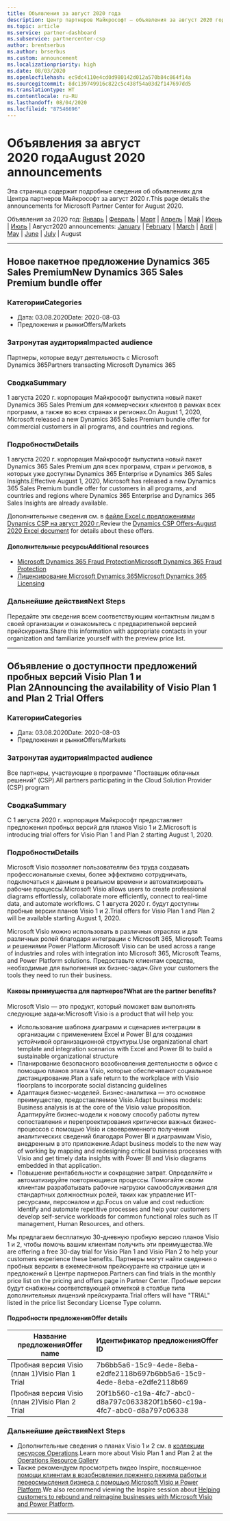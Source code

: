 ```yaml
---
title: Объявления за август 2020 года
description: Центр партнеров Майкрософт — объявления за август 2020 года
ms.topic: article
ms.service: partner-dashboard
ms.subservice: partnercenter-csp
author: brentserbus
ms.author: brserbus
ms.custom: announcement
ms.localizationpriority: high
ms.date: 08/03/2020
ms.openlocfilehash: ec9dc4110e4cd0d980142d012a570b84c864f14a
ms.sourcegitcommit: 8dc139749916c822c5c438f54a03d2f147697dd5
ms.translationtype: HT
ms.contentlocale: ru-RU
ms.lasthandoff: 08/04/2020
ms.locfileid: "87546696"
---
```

# <a name="august-2020-announcements"></a><span data-ttu-id="23deb-103">Объявления за август 2020 года</span><span class="sxs-lookup"><span data-stu-id="23deb-103">August 2020 announcements</span></span>

<span data-ttu-id="23deb-104">Эта страница содержит подробные сведения об объявлениях для Центра партнеров Майкрософт за август 2020 г.</span><span class="sxs-lookup"><span data-stu-id="23deb-104">This page details the announcements for Microsoft Partner Center for August 2020.</span></span>

<span data-ttu-id="23deb-105">Объявления за 2020 год: [Январь](2020-january.md) | [Февраль](2020-february.md) | [Март](2020-march.md) | [Апрель](2020-april.md) | [Май](2020-may.md) | [Июнь](2020-june.md) | [Июль](2020-july.md) | Август</span><span class="sxs-lookup"><span data-stu-id="23deb-105">2020 announcements: [January](2020-january.md) | [February](2020-february.md) | [March](2020-march.md) | [April](2020-april.md) | [May](2020-may.md) | [June](2020-june.md) | [July](2020-july.md) | August</span></span>

________________

## <a name="new-dynamics-365-sales-premium-bundle-offer"></a><a name="2"></a><span data-ttu-id="23deb-106">Новое пакетное предложение Dynamics 365 Sales Premium</span><span class="sxs-lookup"><span data-stu-id="23deb-106">New Dynamics 365 Sales Premium bundle offer</span></span>
### <a name="categories"></a><span data-ttu-id="23deb-107">Категории</span><span class="sxs-lookup"><span data-stu-id="23deb-107">Categories</span></span>

- <span data-ttu-id="23deb-108">Дата: 03.08.2020</span><span class="sxs-lookup"><span data-stu-id="23deb-108">Date: 2020-08-03</span></span>
- <span data-ttu-id="23deb-109">Предложения и рынки</span><span class="sxs-lookup"><span data-stu-id="23deb-109">Offers/Markets</span></span>

### <a name="impacted-audience"></a><span data-ttu-id="23deb-110">Затронутая аудитория</span><span class="sxs-lookup"><span data-stu-id="23deb-110">Impacted audience</span></span>

<span data-ttu-id="23deb-111">Партнеры, которые ведут деятельность с Microsoft Dynamics 365</span><span class="sxs-lookup"><span data-stu-id="23deb-111">Partners transacting Microsoft Dynamics 365</span></span>

### <a name="summary"></a><span data-ttu-id="23deb-112">Сводка</span><span class="sxs-lookup"><span data-stu-id="23deb-112">Summary</span></span>

<span data-ttu-id="23deb-113">1 августа 2020 г. корпорация Майкрософт выпустила новый пакет Dynamics 365 Sales Premium для коммерческих клиентов в рамках всех программ, а также во всех странах и регионах.</span><span class="sxs-lookup"><span data-stu-id="23deb-113">On August 1, 2020, Microsoft released a new Dynamics 365 Sales Premium bundle offer for commercial customers in all programs, and countries and regions.</span></span>

### <a name="details"></a><span data-ttu-id="23deb-114">Подробности</span><span class="sxs-lookup"><span data-stu-id="23deb-114">Details</span></span>

<span data-ttu-id="23deb-115">1 августа 2020 г. корпорация Майкрософт выпустила новый пакет Dynamics 365 Sales Premium для всех программ, стран и регионов, в которых уже доступны Dynamics 365 Enterprise и Dynamics 365 Sales Insights.</span><span class="sxs-lookup"><span data-stu-id="23deb-115">Effective August 1, 2020, Microsoft has released a new Dynamics 365 Sales Premium bundle offer for customers in all programs, and countries and regions where Dynamics 365 Enterprise and Dynamics 365 Sales Insights are already available.</span></span>

<span data-ttu-id="23deb-116">Дополнительные сведения см. в [файле Excel с предложениями Dynamics CSP на август 2020 г.](https://partner.microsoft.com/resources/collection/microsoft-dynamics-365-power-platform-offers-products-fraud-protection-vl-csp-collection#/)</span><span class="sxs-lookup"><span data-stu-id="23deb-116">Review the [Dynamics CSP Offers-August 2020 Excel document](https://partner.microsoft.com/resources/collection/microsoft-dynamics-365-power-platform-offers-products-fraud-protection-vl-csp-collection#/) for details about these offers.</span></span> 

#### <a name="additional-resources"></a><span data-ttu-id="23deb-117">Дополнительные ресурсы</span><span class="sxs-lookup"><span data-stu-id="23deb-117">Additional resources</span></span>

- [<span data-ttu-id="23deb-118">Microsoft Dynamics 365 Fraud Protection</span><span class="sxs-lookup"><span data-stu-id="23deb-118">Microsoft Dynamics 365 Fraud Protection</span></span>](https://partner.microsoft.com/resources/collection/microsoft-dynamics-365-power-platform-offers-products-fraud-protection-vl-csp-collection#/)
- [<span data-ttu-id="23deb-119">Лицензирование Microsoft Dynamics 365</span><span class="sxs-lookup"><span data-stu-id="23deb-119">Microsoft Dynamics 365 Licensing</span></span>](https://partner.microsoft.com/resources/collection/microsoft-dynamics-365-power-platform-offers-products-fraud-protection-vl-csp-collection#/)

### <a name="next-steps"></a><span data-ttu-id="23deb-120">Дальнейшие действия</span><span class="sxs-lookup"><span data-stu-id="23deb-120">Next Steps</span></span>

<span data-ttu-id="23deb-121">Передайте эти сведения всем соответствующим контактным лицам в своей организации и ознакомьтесь с предварительной версией прейскуранта.</span><span class="sxs-lookup"><span data-stu-id="23deb-121">Share this information with appropriate contacts in your organization and familiarize yourself with the preview price list.</span></span> 

________________

## <a name="announcing-the-availability-of-visio-plan-1-and-plan-2-trial-offers"></a><a name="1"></a><span data-ttu-id="23deb-122">Объявление о доступности предложений пробных версий Visio Plan 1 и Plan 2</span><span class="sxs-lookup"><span data-stu-id="23deb-122">Announcing the availability of Visio Plan 1 and Plan 2 Trial Offers</span></span> 

### <a name="categories"></a><span data-ttu-id="23deb-123">Категории</span><span class="sxs-lookup"><span data-stu-id="23deb-123">Categories</span></span>

- <span data-ttu-id="23deb-124">Дата: 03.08.2020</span><span class="sxs-lookup"><span data-stu-id="23deb-124">Date: 2020-08-03</span></span>
- <span data-ttu-id="23deb-125">Предложения и рынки</span><span class="sxs-lookup"><span data-stu-id="23deb-125">Offers/Markets</span></span>

### <a name="impacted-audience"></a><span data-ttu-id="23deb-126">Затронутая аудитория</span><span class="sxs-lookup"><span data-stu-id="23deb-126">Impacted audience</span></span>

<span data-ttu-id="23deb-127">Все партнеры, участвующие в программе "Поставщик облачных решений" (CSP).</span><span class="sxs-lookup"><span data-stu-id="23deb-127">All partners participating in the Cloud Solution Provider (CSP) program</span></span>

### <a name="summary"></a><span data-ttu-id="23deb-128">Сводка</span><span class="sxs-lookup"><span data-stu-id="23deb-128">Summary</span></span>

<span data-ttu-id="23deb-129">С 1 августа 2020 г. корпорация Майкрософт предоставляет предложения пробных версий для планов Visio 1 и 2.</span><span class="sxs-lookup"><span data-stu-id="23deb-129">Microsoft is introducing trial offers for Visio Plan 1 and Plan 2 starting August 1, 2020.</span></span> 

### <a name="details"></a><span data-ttu-id="23deb-130">Подробности</span><span class="sxs-lookup"><span data-stu-id="23deb-130">Details</span></span>

<span data-ttu-id="23deb-131">Microsoft Visio позволяет пользователям без труда создавать профессиональные схемы, более эффективно сотрудничать, подключаться к данным в реальном времени и автоматизировать рабочие процессы.</span><span class="sxs-lookup"><span data-stu-id="23deb-131">Microsoft Visio allows users to create professional diagrams effortlessly, collaborate more efficiently, connect to real-time data, and automate workflows.</span></span> <span data-ttu-id="23deb-132">С 1 августа 2020 г. будут доступны пробные версии планов Visio 1 и 2.</span><span class="sxs-lookup"><span data-stu-id="23deb-132">Trial offers for Visio Plan 1 and Plan 2 will be available starting August 1, 2020.</span></span>

<span data-ttu-id="23deb-133">Microsoft Visio можно использовать в различных отраслях и для различных ролей благодаря интеграции с Microsoft 365, Microsoft Teams и решениями Power Platform.</span><span class="sxs-lookup"><span data-stu-id="23deb-133">Microsoft Visio can be used across a range of industries and roles with integration into Microsoft 365, Microsoft Teams, and Power Platform solutions.</span></span> <span data-ttu-id="23deb-134">Предоставьте клиентам средства, необходимые для выполнения их бизнес-задач.</span><span class="sxs-lookup"><span data-stu-id="23deb-134">Give your customers the tools they need to run their business.</span></span>

#### <a name="what-are-the-partner-benefits"></a><span data-ttu-id="23deb-135">Каковы преимущества для партнеров?</span><span class="sxs-lookup"><span data-stu-id="23deb-135">What are the partner benefits?</span></span>

<span data-ttu-id="23deb-136">Microsoft Visio — это продукт, который поможет вам выполнять следующие задачи:</span><span class="sxs-lookup"><span data-stu-id="23deb-136">Microsoft Visio is a product that will help you:</span></span>

- <span data-ttu-id="23deb-137">Использование шаблона диаграмм и сценариев интеграции в организации с применением Excel и Power BI для создания устойчивой организационной структуры.</span><span class="sxs-lookup"><span data-stu-id="23deb-137">Use organizational chart template and integration scenarios with Excel and Power BI to build a sustainable organizational structure</span></span>
- <span data-ttu-id="23deb-138">Планирование безопасного возобновления деятельности в офисе с помощью планов этажа Visio, которые обеспечивают социальное дистанцирование.</span><span class="sxs-lookup"><span data-stu-id="23deb-138">Plan a safe return to the workplace with Visio floorplans to incorporate social distancing guidelines</span></span>
- <span data-ttu-id="23deb-139">Адаптация бизнес-моделей. Бизнес-аналитика — это основное преимущество, предоставляемое Visio.</span><span class="sxs-lookup"><span data-stu-id="23deb-139">Adapt business models: Business analysis is at the core of the Visio value proposition.</span></span> <span data-ttu-id="23deb-140">Адаптируйте бизнес-модели к новому способу работы путем сопоставления и перепроектирования критически важных бизнес-процессов с помощью Visio и своевременного получения аналитических сведений благодаря Power BI и диаграммам Visio, внедренным в это приложение.</span><span class="sxs-lookup"><span data-stu-id="23deb-140">Adapt business models to the new way of working by mapping and redesigning critical business processes with Visio and get timely data insights with Power BI and Visio diagrams embedded in that application.</span></span> 
- <span data-ttu-id="23deb-141">Повышение рентабельности и сокращение затрат. Определяйте и автоматизируйте повторяющиеся процессы. Помогайте своим клиентам разрабатывать рабочие нагрузки самообслуживания для стандартных должностных ролей, таких как управление ИТ-ресурсами, персоналом и др.</span><span class="sxs-lookup"><span data-stu-id="23deb-141">Focus on value and cost reduction: Identify and automate repetitive processes and help your customers develop self-service workloads for common functional roles such as IT management, Human Resources, and others.</span></span>

<span data-ttu-id="23deb-142">Мы предлагаем бесплатную 30-дневную пробную версию планов Visio 1 и 2, чтобы помочь вашим клиентам получить эти преимущества.</span><span class="sxs-lookup"><span data-stu-id="23deb-142">We are offering a free 30-day trial for Visio Plan 1 and Visio Plan 2 to help your customers experience these benefits.</span></span> <span data-ttu-id="23deb-143">Партнеры могут найти сведения о пробных версиях в ежемесячном прейскуранте на странице цен и предложений в Центре партнеров.</span><span class="sxs-lookup"><span data-stu-id="23deb-143">Partners can find trials in the monthly price list on the pricing and offers page in Partner Center.</span></span> <span data-ttu-id="23deb-144">Пробные версии будут снабжены соответствующей отметкой в столбце типа дополнительных лицензий прейскуранта.</span><span class="sxs-lookup"><span data-stu-id="23deb-144">Trial offers will have "TRIAL" listed in the price list Secondary License Type column.</span></span>

#### <a name="offer-details"></a><span data-ttu-id="23deb-145">Подробности предложения</span><span class="sxs-lookup"><span data-stu-id="23deb-145">Offer details</span></span>

   |<span data-ttu-id="23deb-146">**Название предложения**</span><span class="sxs-lookup"><span data-stu-id="23deb-146">**Offer name**</span></span>|<span data-ttu-id="23deb-147">**Идентификатор предложения**</span><span class="sxs-lookup"><span data-stu-id="23deb-147">**Offer ID**</span></span>|
   |-------------------|:------|
   |<span data-ttu-id="23deb-148">Пробная версия Visio (план 1)</span><span class="sxs-lookup"><span data-stu-id="23deb-148">Visio Plan 1 Trial</span></span>|<span data-ttu-id="23deb-149">7b6bb5a6-15c9-4ede-8eba-e2dfe2118b69</span><span class="sxs-lookup"><span data-stu-id="23deb-149">7b6bb5a6-15c9-4ede-8eba-e2dfe2118b69</span></span>|
   |<span data-ttu-id="23deb-150">Пробная версия Visio (план 2)</span><span class="sxs-lookup"><span data-stu-id="23deb-150">Visio Plan 2 Trial</span></span>|<span data-ttu-id="23deb-151">20f1b560-c19a-4fc7-abc0-d8a797c06338</span><span class="sxs-lookup"><span data-stu-id="23deb-151">20f1b560-c19a-4fc7-abc0-d8a797c06338</span></span>|

### <a name="next-steps"></a><span data-ttu-id="23deb-152">Дальнейшие действия</span><span class="sxs-lookup"><span data-stu-id="23deb-152">Next Steps</span></span>

- <span data-ttu-id="23deb-153">Дополнительные сведения о планах Visio 1 и 2 см. в [коллекции ресурсов Operations](https://partner.microsoft.com/resources/collection/visio-availability-announcing-trial-offers#/).</span><span class="sxs-lookup"><span data-stu-id="23deb-153">Learn more about Visio Plan 1 and Plan 2 at the [Operations Resource Gallery](https://partner.microsoft.com/resources/collection/visio-availability-announcing-trial-offers#/)</span></span> 
- <span data-ttu-id="23deb-154">Также рекомендуем просмотреть видео Inspire, посвященное [помощи клиентам в возобновлении прежнего режима работы и переосмысления бизнеса с помощью Microsoft Visio и Power Platform](https://www.microsoft.com/microsoft-365/partners/videos/inspire-visio-power-platform).</span><span class="sxs-lookup"><span data-stu-id="23deb-154">We also recommend viewing the Inspire session about [Helping customers to rebound and reimagine businesses with Microsoft Visio and Power Platform](https://www.microsoft.com/microsoft-365/partners/videos/inspire-visio-power-platform).</span></span>

________________
